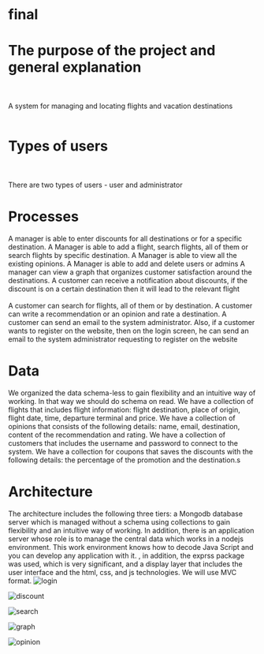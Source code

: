 # final
# The purpose of the project and general explanation <br> </br>
A system for managing and locating flights and vacation destinations <br> </br>
# Types of users <br> </br>
There are two types of users - user and administrator
# Processes
A manager is able to enter discounts for all destinations or for a specific destination. A Manager is able to add a flight, search flights, all of them or search flights by specific destination. A Manager is able to view all the existing opinions. A Manager is able to add and delete users or admins
A manager can view a graph that organizes customer satisfaction around the destinations. A customer can receive a notification about discounts, if the discount is on a certain destination then it will lead to the relevant flight <br> </br>
A customer can search for flights, all of them or by destination. A customer can write a recommendation or an opinion and rate a destination. A customer can send an email to the system administrator. Also, if a customer wants to register on the website, then on the login screen, he can send an email to the system administrator requesting to register on the website

# Data
We organized the data schema-less to gain flexibility and an intuitive way of working. In that way we should do schema on read. We have a collection of flights that includes flight information: flight destination, place of origin, flight date, time, departure terminal and price. We have a collection of opinions that consists of the following details: name, email, destination, content of the recommendation and rating. We have a collection of customers that includes the username and password to connect to the system. We have a collection for coupons that saves the discounts with the following details: the percentage of the promotion and the destination.s

# Architecture 
The architecture includes the following three tiers: a Mongodb database server which is managed without a schema using collections to gain flexibility and an intuitive way of working. In addition, there is an application server whose role is to manage the central data which works in a nodejs environment. This work environment knows how to decode Java Script and you can develop any application with it. , in addition, the exprss package was used, which is very significant, and a display layer that includes the user interface and the html, css, and js technologies. We will use MVC format. 
![login](https://github.com/MorShirin/final/assets/135598988/3b4157a7-a4f8-4bf9-86a6-61f74e7f0a3a) 



![discount](https://github.com/MorShirin/final/assets/135598988/edfb194b-b309-4d97-843a-dc172d80cf52)





![search](https://github.com/MorShirin/final/assets/135598988/9b700da4-9636-485d-a2cf-cef7872c553c)





![graph](https://github.com/MorShirin/final/assets/135598988/cc8797e0-dbed-4d14-a876-967d7f874605)




![opinion](https://github.com/MorShirin/final/assets/135598988/ba667198-ae4c-483d-983c-191472d33bfb)
